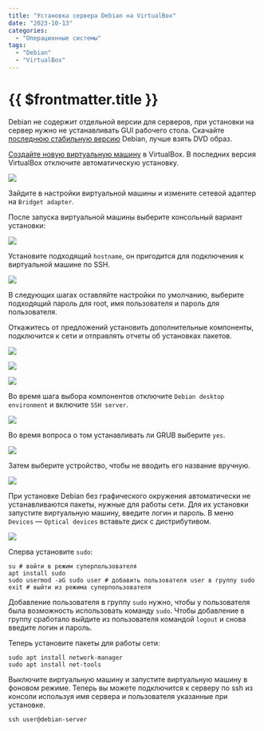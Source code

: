 ```yaml
---
title: "Установка сервера Debian на VirtualBox"
date: "2023-10-13"
categories:
  - "Операционные системы"
tags:
  - "Debian"
  - "VirtualBox"
---
```


# {{ $frontmatter.title }}

Debian не содержит отдельной версии для серверов, при установки на сервер нужно не устанавливать GUI рабочего стола. Скачайте [последнюю стабильную версию](https://www.debian.org/CD/http-ftp/#stable) Debian, лучше взять DVD образ.

[Создайте новую виртуальную машину](virtualbox-создание-и-настройка-виртуальной-м.md) в VirtualBox. В последних версия VirtualBox отключите автоматическую установку.

![](images/debian-vb/debian-01.png)

Зайдите в настройки виртуальной машины и измените сетевой адаптер на `Bridget adapter`.

После запуска виртуальной машины выберите консольный вариант установки:

![](images/debian-vb/debian-02.png)

Установите подходящий `hostname`, он пригодится для подключения к виртуальной машине по SSH.

![](images/debian-vb/debian-02-1.png)

В следующих шагах оставляйте настройки по умолчанию, выберите подходящий пароль для root, имя пользователя и пароль для пользователя.

Откажитесь от предложений установить дополнительные компоненты, подключится к сети и отправлять отчеты об установках пакетов.

![](images/debian-vb/debian-03.png)

![](images/debian-vb/debian-04.png)

![](images/debian-vb/debian-05.png)

Во время шага выбора компонентов отключите `Debian desktop environment` и включите `SSH server`.

![](images/debian-vb/debian-06.png)

Во время вопроса о том устанавливать ли GRUB выберите `yes`. 

![](images/debian-vb/debian-07.png)

Затем выберите устройство, чтобы не вводить его название вручную.

![](images/debian-vb/debian-08.png)

При установке Debian без графического окружения автоматически не устанавливаются пакеты, нужные для работы сети. Для их установки запустите виртуальную машину, введите логин и пароль. В меню `Devices` — `Optical devices` вставьте диск с дистрибутивом.

![](images/debian-vb/debian-09.png)

Сперва установите `sudo`:

```
su # войти в режим суперпользователя
apt install sudo
sudo usermod -aG sudo user # добавить пользователя user в группу sudo 
exit # выйти из режима суперпользователя
```

Добавление пользователя в группу `sudo` нужно, чтобы у пользователя была возможность использовать команду `sudo`. Чтобы добавление в группу сработало выйдите из пользователя командой `logout` и снова введите логин и пароль.

Теперь установите пакеты для работы сети:

```
sudo apt install network-manager 
sudo apt install net-tools 
```

Выключите виртуальную машину и запустите виртуальную машину в фоновом режиме. Теперь вы можете подключится к серверу по ssh из консоли используя имя сервера и пользователя указанные при установке.

```
ssh user@debian-server
```
